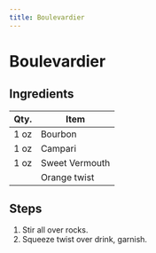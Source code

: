 ```yaml
---
title: Boulevardier
---
```


# Boulevardier

## Ingredients

| Qty. | Item           |
| ---- | -------------- |
| 1 oz | Bourbon        |
| 1 oz | Campari        |
| 1 oz | Sweet Vermouth |
|      | Orange twist   |

## Steps

1. Stir all over rocks.
1. Squeeze twist over drink, garnish.
